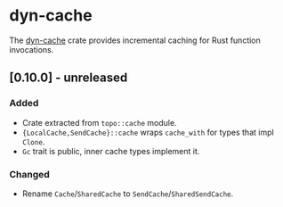 # dyn-cache

The [dyn-cache](https://docs.rs/dyn-cache) crate provides incremental caching for Rust function
invocations.

<!-- categories: Added, Removed, Changed, Deprecated, Fixed, Security -->

## [0.10.0] - unreleased

### Added

- Crate extracted from `topo::cache` module.
- `{LocalCache,SendCache}::cache` wraps `cache_with` for types that impl `Clone`.
- `Gc` trait is public, inner cache types implement it.

### Changed

- Rename `Cache`/`SharedCache` to `SendCache`/`SharedSendCache`.
